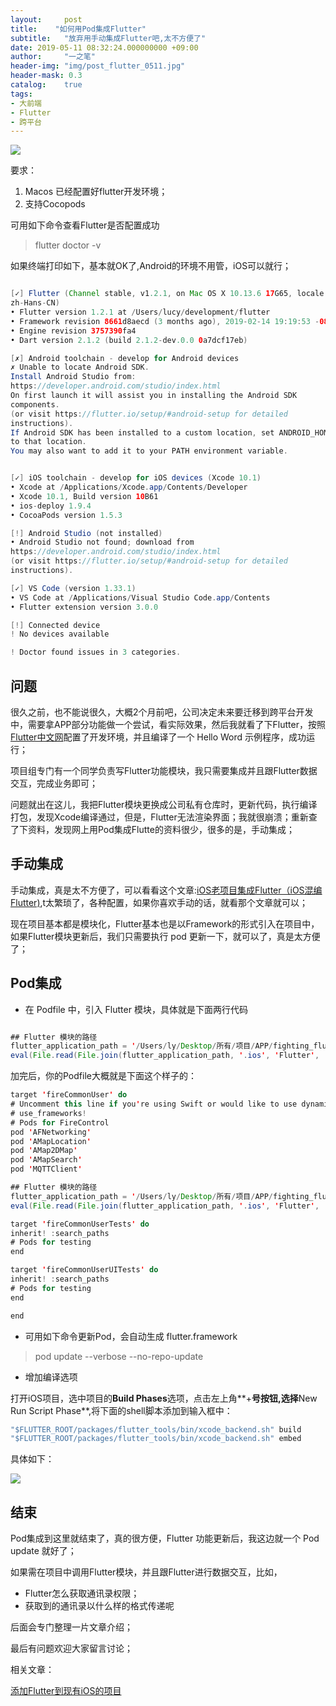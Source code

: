 ```yaml
---
layout:     post
title:    "如何用Pod集成Flutter"
subtitle:   "放弃用手动集成Flutter吧,太不方便了"
date: 2019-05-11 08:32:24.000000000 +09:00
author:     "一之笔"
header-img: "img/post_flutter_0511.jpg"
header-mask: 0.3
catalog:    true
tags:
- 大前端
- Flutter
- 跨平台
---
```


![](http://yizhibi.6chemical.com/1557401382.png?imageMogr2/thumbnail/!70p)

要求：
1. Macos 已经配置好flutter开发环境；
2. 支持Cocopods

可用如下命令查看Flutter是否配置成功

> flutter doctor -v

如果终端打印如下，基本就OK了,Android的环境不用管，iOS可以就行；

```Java

[✓] Flutter (Channel stable, v1.2.1, on Mac OS X 10.13.6 17G65, locale
zh-Hans-CN)
• Flutter version 1.2.1 at /Users/lucy/development/flutter
• Framework revision 8661d8aecd (3 months ago), 2019-02-14 19:19:53 -0800
• Engine revision 3757390fa4
• Dart version 2.1.2 (build 2.1.2-dev.0.0 0a7dcf17eb)

[✗] Android toolchain - develop for Android devices
✗ Unable to locate Android SDK.
Install Android Studio from:
https://developer.android.com/studio/index.html
On first launch it will assist you in installing the Android SDK
components.
(or visit https://flutter.io/setup/#android-setup for detailed
instructions).
If Android SDK has been installed to a custom location, set ANDROID_HOME
to that location.
You may also want to add it to your PATH environment variable.


[✓] iOS toolchain - develop for iOS devices (Xcode 10.1)
• Xcode at /Applications/Xcode.app/Contents/Developer
• Xcode 10.1, Build version 10B61
• ios-deploy 1.9.4
• CocoaPods version 1.5.3

[!] Android Studio (not installed)
• Android Studio not found; download from
https://developer.android.com/studio/index.html
(or visit https://flutter.io/setup/#android-setup for detailed
instructions).

[✓] VS Code (version 1.33.1)
• VS Code at /Applications/Visual Studio Code.app/Contents
• Flutter extension version 3.0.0

[!] Connected device
! No devices available

! Doctor found issues in 3 categories.

```

## 问题

很久之前，也不能说很久，大概2个月前吧，公司决定未来要迁移到跨平台开发中，需要拿APP部分功能做一个尝试，看实际效果，然后我就看了下Flutter，按照[Flutter中文网](https://flutterchina.club/setup-macos/)配置了开发环境，并且编译了一个 Hello Word 示例程序，成功运行；

项目组专门有一个同学负责写Flutter功能模块，我只需要集成并且跟Flutter数据交互，完成业务即可；

问题就出在这儿，我把Flutter模块更换成公司私有仓库时，更新代码，执行编译打包，发现Xcode编译通过，但是，Flutter无法渲染界面；我就很崩溃；重新查了下资料，发现网上用Pod集成Flutte的资料很少，很多的是，手动集成；


## 手动集成

手动集成，真是太不方便了，可以看看这个文章:[iOS老项目集成Flutter（iOS混编Flutter)](https://www.jianshu.com/p/eee692736632),t太繁琐了，各种配置，如果你喜欢手动的话，就看那个文章就可以；

现在项目基本都是模块化，Flutter基本也是以Framework的形式引入在项目中，如果Flutter模块更新后，我们只需要执行 pod 更新一下，就可以了，真是太方便了；

## Pod集成

* 在 Podfile 中，引入 Flutter 模块，具体就是下面两行代码

```Java

## Flutter 模块的路径
flutter_application_path = '/Users/ly/Desktop/所有/项目/APP/fighting_flutter_common_user'
eval(File.read(File.join(flutter_application_path, '.ios', 'Flutter', 'podhelper.rb')),    binding)

```

加完后，你的Podfile大概就是下面这个样子的：

```Java
target 'fireCommonUser' do
# Uncomment this line if you're using Swift or would like to use dynamic frameworks
# use_frameworks!
# Pods for FireControl
pod 'AFNetworking'
pod 'AMapLocation'
pod 'AMap2DMap'
pod 'AMapSearch'
pod 'MQTTClient'

## Flutter 模块的路径
flutter_application_path = '/Users/ly/Desktop/所有/项目/APP/fighting_flutter_common_user'
eval(File.read(File.join(flutter_application_path, '.ios', 'Flutter', 'podhelper.rb')),    binding)

target 'fireCommonUserTests' do
inherit! :search_paths
# Pods for testing
end

target 'fireCommonUserUITests' do
inherit! :search_paths
# Pods for testing
end

end

```
* 可用如下命令更新Pod，会自动生成 flutter.framework

> pod update --verbose --no-repo-update


* 增加编译选项

打开iOS项目，选中项目的**Build Phases**选项，点击左上角**+**号按钮,选择**New Run Script Phase**,将下面的shell脚本添加到输入框中：


```Java
"$FLUTTER_ROOT/packages/flutter_tools/bin/xcode_backend.sh" build
"$FLUTTER_ROOT/packages/flutter_tools/bin/xcode_backend.sh" embed
```

具体如下：

![](http://yizhibi.6chemical.com/1557403488.png?imageMogr2/thumbnail/!70p)


## 结束

Pod集成到这里就结束了，真的很方便，Flutter 功能更新后，我这边就一个 Pod update 就好了；

如果需在项目中调用Flutter模块，并且跟Flutter进行数据交互，比如，
* Flutter怎么获取通讯录权限；
* 获取到的通讯录以什么样的格式传递呢

后面会专门整理一片文章介绍；

最后有问题欢迎大家留言讨论；


相关文章：

[添加Flutter到现有iOS的项目](http://tryenough.com/flutter03)
